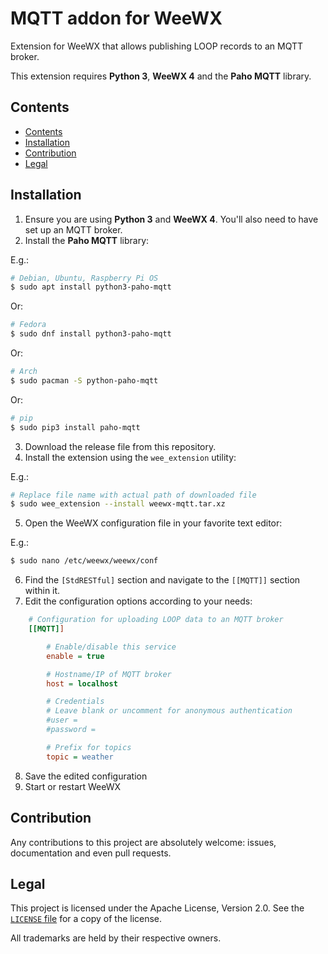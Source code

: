 # MQTT addon for WeeWX

Extension for WeeWX that allows publishing LOOP records to an MQTT broker.

This extension requires **Python 3**, **WeeWX 4** and the **Paho MQTT** library.

## Contents

- [Contents](#contents)
- [Installation](#installation)
- [Contribution](#contribution)
- [Legal](#legal)

## Installation

1. Ensure you are using **Python 3** and **WeeWX 4**. You'll also need to have set up an MQTT broker.
2. Install the **Paho MQTT** library:

E.g.:

```sh
# Debian, Ubuntu, Raspberry Pi OS
$ sudo apt install python3-paho-mqtt
```

Or:

```sh
# Fedora
$ sudo dnf install python3-paho-mqtt
```

Or:

```sh
# Arch
$ sudo pacman -S python-paho-mqtt
```

Or:

```sh
# pip
$ sudo pip3 install paho-mqtt
```

3. Download the release file from this repository.
4. Install the extension using the `wee_extension` utility:

E.g.:

```sh
# Replace file name with actual path of downloaded file
$ sudo wee_extension --install weewx-mqtt.tar.xz
```

5. Open the WeeWX configuration file in your favorite text editor:

E.g.:

```sh
$ sudo nano /etc/weewx/weewx/conf
```

6. Find the `[StdRESTful]` section and navigate to the `[[MQTT]]` section within it.
7. Edit the configuration options according to your needs:

```ini
    # Configuration for uploading LOOP data to an MQTT broker
    [[MQTT]]

        # Enable/disable this service
        enable = true

        # Hostname/IP of MQTT broker
        host = localhost

        # Credentials
        # Leave blank or uncomment for anonymous authentication
        #user =
        #password =

        # Prefix for topics
        topic = weather
```

8. Save the edited configuration
9. Start or restart WeeWX

## Contribution

Any contributions to this project are absolutely welcome: issues, documentation and even pull requests.

## Legal

This project is licensed under the Apache License, Version 2.0. See the [`LICENSE` file](LICENSE) for a copy of the license.

All trademarks are held by their respective owners.
